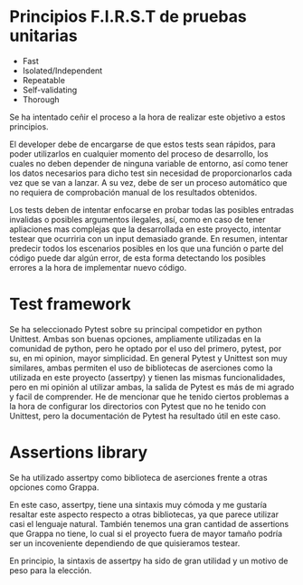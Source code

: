 # Principios F.I.R.S.T de pruebas unitarias

 - Fast
 - Isolated/Independent
 - Repeatable
 - Self-validating
 - Thorough
 
Se ha intentado ceñir el proceso a la hora de realizar este objetivo a estos principios. 

El developer debe de encargarse de que estos tests sean rápidos, para poder utilizarlos en cualquier momento del proceso de desarrollo, los cuales no deben depender de ninguna variable de entorno, así como tener los datos necesarios para dicho test sin necesidad de proporcionarlos cada vez que se van a lanzar. A su vez, debe de ser un proceso automático que no requiera de comprobación manual de los resultados obtenidos.

Los tests deben de intentar enfocarse en probar todas las posibles entradas invalidas o posibles argumentos ilegales, así, como en caso de tener apliaciones mas complejas que la desarrollada en este proyecto, intentar testear que ocurriria con un input demasiado grande. En resumen, intentar predecir todos los escenarios posibles en los que una función o parte del código puede dar algún error, de esta forma detectando los posibles errores a la hora de implementar nuevo código.

# Test framework

Se ha seleccionado Pytest sobre su principal competidor en python Unittest. Ambas son buenas opciones, ampliamente utilizadas en la comunidad de python, pero he optado por el uso del primero, pytest, por su, en mi opinion, mayor simplicidad. En general Pytest y Unittest son muy similares, ambas permiten el uso de bibliotecas de aserciones como la utilizada en este proyecto (assertpy) y tienen las mismas funcionalidades, pero en mi opinión al utilizar ambas, la salida de Pytest es más de mi agrado y facil de comprender. He de mencionar que he tenido ciertos problemas a la hora de configurar los directorios con Pytest que no he tenido con Unittest, pero la documentación de Pytest ha resultado útil en este caso.

# Assertions library

Se ha utilizado assertpy como biblioteca de aserciones frente a otras opciones como Grappa.

En este caso, assertpy, tiene una sintaxis muy cómoda y me gustaría resaltar este aspecto respecto a otras bibliotecas, ya que parece utilizar casi el lenguaje natural. También tenemos una gran cantidad de assertions que Grappa no tiene, lo cual si el proyecto fuera de mayor tamaño podría ser un incoveniente dependiendo de que quisieramos testear.

En principio, la sintaxis de assertpy ha sido de gran utilidad y un motivo de peso para la elección.
